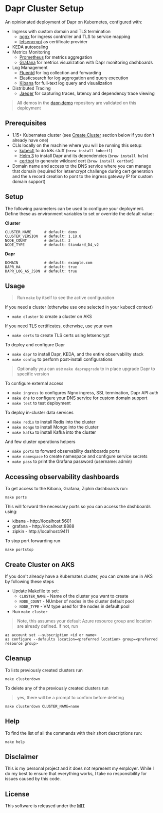 # Dapr Cluster Setup

An opinionated deployment of Dapr on Kubernetes, configured with:

* Ingress with custom domain and TLS termination
  * [ngnx](https://nginx.org/en/) for ingress controller and TLS to service mapping 
  * [letsencrypt](https://letsencrypt.org/) as certificate provider
* KEDA autoscaling
* Metrics Monitoring
  * [Prometheus](https://prometheus.io/) for metrics aggregation
  * [Grafana](https://grafana.com/) for metrics visualization with Dapr monitoring dashboards
* Log Management
  * [Fluentd](https://www.fluentd.org/) for log collection and forwarding
  * [Elasticsearch](https://www.elastic.co/) for log aggregation and query execution
  * [Kibana](https://www.elastic.co/products/kibana) for full-text log query and visualization
* Distributed Tracing
  * [Jaeger](https://www.jaegertracing.io/) for capturing traces, latency and dependency trace viewing

> All demos in the [dapr-demo](../) repository are validated on this deployment
  
## Prerequisites

* 1.15+ Kubernates cluster (see [Create Cluster](#create-cluster-on-aks) section below if you don't already have one)
* CLIs locally on the machine where you will be running this setup:
  * [kubectl](https://kubernetes.io/docs/tasks/tools/install-kubectl/) to do k8s stuff (`brew install kubectl`)
  * [Helm 3](https://helm.sh/docs/intro/install/) to install Dapr and its dependencies (`brew install helm`)
  * [certbot](https://certbot.eff.org/lets-encrypt/osx-other.html) to generate wildcard cert (`brew install certbot`)
* Domain name and access to the DNS service where you can manage that domain (required for letsencrypt challenge during cert generation and the `A` record creation to pont to the ingress gateway IP for custom domain support)

## Setup 

The following parameters can be used to configure your deployment. Define these as environment variables to set or override the default value:

**Cluster** 

```shell
CLUSTER_NAME      # default: demo
CLUSTER_VERSION   # default: 1.18.8
NODE_COUNT        # default: 3
NODE_TYPE         # default: Standard_D4_v2
```

**Dapr**

```shell
DOMAIN            # default: example.com
DAPR_HA           # default: true
DAPR_LOG_AS_JSON  # default: true
```

## Usage

> Run `make` by itself to see the active configuration 

If you need a cluster (otherwise use one selected in your kubectl context)

* `make cluster` to create a cluster on AKS

If you need TLS certificates, otherwise, use your own

* `make certs` to create TLS certs using letsencrypt

To deploy and configure Dapr 

* `make dapr` to install Dapr, KEDA, and the entire observability stack
* `make config` to perform post-install configurations

> Optionally you can use `make daprupgrade` to in place upgrade Dapr to specific version

To configure external access 

* `make ingress` to configures Ngnx ingress, SSL termination, Dapr API auth
* `make dns` to configure your DNS service for custom domain support 
* `make test` to test deployment

To deploy in-cluster data services

* `make redis` to install Redis into the cluster 
* `make mongo` to install Mongo into the cluster 
* `make kafka` to install Kafka into the cluster 

And few cluster operations helpers

* `make ports` to forward observability dashboards ports
* `make namespace` to create namespace and configure service secrets 
* `make pass` to print the Grafana password (username: admin)

## Accessing observability dashboards 

To get access to the Kibana, Grafana, Zipkin dashboards run:

```shell
make ports
```

This will forward the necessary ports so you can access the dashboards using: 

* kibana - http://localhost:5601
* grafana - http://localhost:8888
* zipkin - http://localhost:9411

To stop port forwarding run 

```shell
make portstop
```

## Create Cluster on AKS

If you don't already have a Kubernates cluster, you can create one in AKS by following these steps

* Update [Makefile](./Makefile) to set:
  * `CLUSTER_NAME` - Name of the cluster you want to create 
  * `NODE_COUNT` - NUmber of nodes in the cluster default pool
  * `NODE_TYPE` - VM type used for the nodes in default pool 
* Run `make cluster`

> Note, this assumes your default Azure resource group and location are already defined. If not, run

```shell
az account set --subscription <id or name>
az configure --defaults location=<preferred location> group=<preferred resource group>
```

## Cleanup

To lists previously created clusters run 

```shell
make clusterdown
```

To delete any of the previously created clusters run 

> yes, there will be a prompt to confirm before deleting

```shell
make clusterdown CLUSTER_NAME=name
```

## Help

To find the list of all the commands with their short descriptions run: 

```shell
make help
```

## Disclaimer

This is my personal project and it does not represent my employer. While I do my best to ensure that everything works, I take no responsibility for issues caused by this code.

## License

This software is released under the [MIT](../LICENSE)